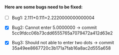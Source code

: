 #### Here are some bugs need to be fixed:
* [ ] Bug1: 2.111+0.111=2.2220000000000004
* [X] Bug2: Cannot enter 5.0000000 -> commit 5cc9fdcc06b73cdd6555765a7079472a412d63e2
* [X] Bug3: Should not able to enter two dots -> commit 35a49ee8667720c3b171a7fab16a8ac2d555a658

